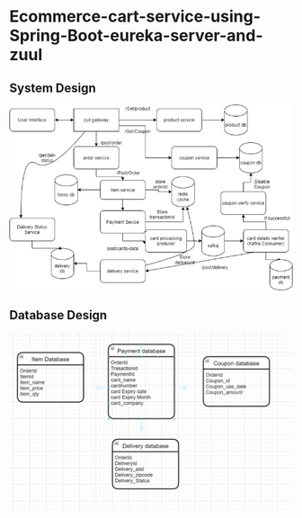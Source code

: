 # Ecommerce-cart-service-using-Spring-Boot-eureka-server-and-zuul


## System Design 

<img src="https://github.com/tpatel77/Ecommerce-cart-service-using-Spring-Boot-eureka-server-and-zuul/blob/master/ecomm-db.png"></img>


## Database Design

<img src="https://github.com/tpatel77/Ecommerce-cart-service-using-Spring-Boot-eureka-server-and-zuul/blob/master/eco-db.PNG"></img>
